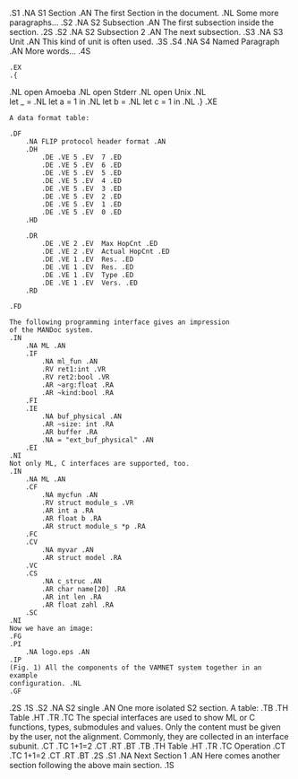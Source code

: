 .S1
.NA S1 Section .AN
The first Section in the document. .NL
Some more paragraphs...
.S2
    .NA S2 Subsection .AN
    The first subsection inside the section.
.2S
.S2
    .NA S2 Subsection 2 .AN
    The next subsection.
    .S3 
        .NA S3 Unit .AN
        This kind of unit is often used.
    .3S
    .S4
        .NA S4 Named Paragraph .AN
        More words...
    .4S

    .EX
    .{
.NL
open Amoeba .NL
open Stderr .NL
open Unix .NL  
let _ = .NL
  let a = 1 in .NL
  let b = .NL
        let c = 1 in .NL
    .}
    .XE

    A data format table:

    .DF
        .NA FLIP protocol header format .AN
        .DH
            .DE .VE 5 .EV  7 .ED
            .DE .VE 5 .EV  6 .ED
            .DE .VE 5 .EV  5 .ED
            .DE .VE 5 .EV  4 .ED
            .DE .VE 5 .EV  3 .ED
            .DE .VE 5 .EV  2 .ED
            .DE .VE 5 .EV  1 .ED
            .DE .VE 5 .EV  0 .ED
        .HD

        .DR
            .DE .VE 2 .EV  Max HopCnt .ED
            .DE .VE 2 .EV  Actual HopCnt .ED
            .DE .VE 1 .EV  Res. .ED
            .DE .VE 1 .EV  Res. .ED
            .DE .VE 1 .EV  Type .ED
            .DE .VE 1 .EV  Vers. .ED
        .RD

    .FD

    The following programming interface gives an impression
    of the MANDoc system.
    .IN
        .NA ML .AN
        .IF
            .NA ml_fun .AN
            .RV ret1:int .VR
            .RV ret2:bool .VR
            .AR ~arg:float .RA
            .AR ~kind:bool .RA
        .FI
        .IE
            .NA buf_physical .AN
            .AR ~size: int .RA
            .AR buffer .RA
            .NA = "ext_buf_physical" .AN 
        .EI
    .NI
    Not only ML, C interfaces are supported, too.
    .IN
        .NA ML .AN
        .CF
            .NA mycfun .AN
            .RV struct module_s .VR
            .AR int a .RA
            .AR float b .RA
            .AR struct module_s *p .RA
        .FC
        .CV
            .NA myvar .AN
            .AR struct model .RA
        .VC
        .CS
            .NA c_struc .AN
            .AR char name[20] .RA
            .AR int len .RA
            .AR float zahl .RA
        .SC
    .NI
    Now we have an image:
    .FG
    .PI
        .NA logo.eps .AN
    .IP
    (Fig. 1) All the components of the VAMNET system together in an example
    configuration. .NL
    .GF
.2S
.1S
.S2
    .NA S2 single .AN
    One more isolated S2 section.
    A table:
    .TB
        .TH Table .HT
        .TR
            .TC
    The special interfaces are used to show ML or C functions, types,
    submodules and values. Only the content must be given by the user,
    not the alignment. Commonly, they are collected in an interface
    subunit.
            .CT
            .TC
                1+1=2
            .CT
        .RT
    .BT
    .TB
        .TH Table .HT
        .TR
            .TC
                Operation
            .CT
            .TC
                1+1=2
            .CT
        .RT
    .BT
.2S
.S1
    .NA Next Section 1 .AN
    Here comes another section following the above main section.
.1S
